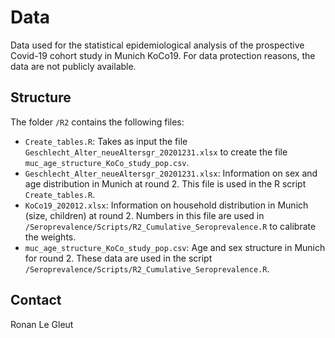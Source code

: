 # Data

Data used for the statistical epidemiological analysis of the prospective Covid-19 cohort study in Munich KoCo19. For data protection reasons, the data are not publicly available.

## Structure

The folder `/R2` contains the following files:

* `Create_tables.R`: Takes as input the file `Geschlecht_Alter_neueAltersgr_20201231.xlsx` to create the file `muc_age_structure_KoCo_study_pop.csv`.
* `Geschlecht_Alter_neueAltersgr_20201231.xlsx`: Information on sex and age distribution in Munich at round 2. This file is used in the R script `Create_tables.R`.
* `KoCo19_202012.xlsx`: Information on household distribution in Munich (size, children) at round 2. Numbers in this file are used in `/Seroprevalence/Scripts/R2_Cumulative_Seroprevalence.R` to calibrate the weights.
* `muc_age_structure_KoCo_study_pop.csv`: Age and sex structure in Munich for round 2. These data are used in the script `/Seroprevalence/Scripts/R2_Cumulative_Seroprevalence.R`.


## Contact

Ronan Le Gleut
